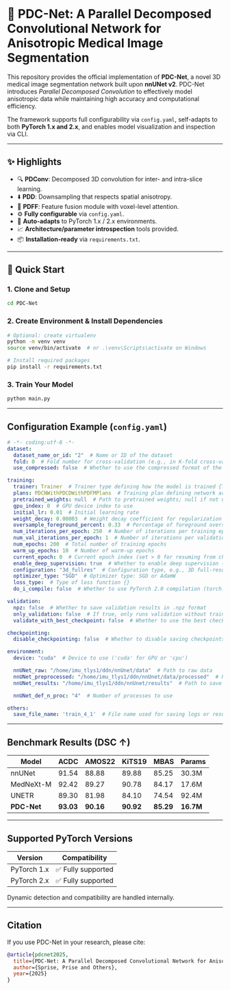 # 🧠 PDC-Net: A Parallel Decomposed Convolutional Network for Anisotropic Medical Image Segmentation

This repository provides the official implementation of **PDC-Net**, a novel 3D medical image segmentation network built upon **nnUNet v2**. PDC-Net introduces *Parallel Decomposed Convolution* to effectively model anisotropic data while maintaining high accuracy and computational efficiency. 

The framework supports full configurability via `config.yaml`, self-adapts to both **PyTorch 1.x and 2.x**, and enables model visualization and inspection via CLI.

---

## ✨ Highlights

- 🔍 **PDConv**: Decomposed 3D convolution for inter- and intra-slice learning.
- ⬇️ **PDD**: Downsampling that respects spatial anisotropy.
- 🔄 **PDFF**: Feature fusion module with voxel-level attention.
- ⚙️ **Fully configurable** via `config.yaml`.
- 🔧 **Auto-adapts** to PyTorch 1.x / 2.x environments.
- 📈 **Architecture/parameter introspection** tools provided.
- 📦 **Installation-ready** via `requirements.txt`.

---

## 🚀 Quick Start

### 1. Clone and Setup

```bash
cd PDC-Net
```

### 2. Create Environment & Install Dependencies

```bash
# Optional: create virtualenv
python -m venv venv
source venv/bin/activate  # or .\venv\Scripts\activate on Windows

# Install required packages
pip install -r requirements.txt
```

### 3. Train Your Model

```bash
python main.py
```

---

##  Configuration Example (`config.yaml`)

```yaml
# -*- coding:utf-8 -*-
dataset:
  dataset_name_or_id: "2"  # Name or ID of the dataset
  fold: 0  # Fold number for cross-validation (e.g., in K-fold cross-validation)
  use_compressed: false  # Whether to use the compressed format of the dataset

training:
  trainer: Trainer  # Trainer type defining how the model is trained {Trainer, TrainerStatic}
  plans: PDCNWithPDCDWithPDFMPlans  # Training plan defining network architecture and preprocessing {nnUNetPlans, nnUNetResEncUNetPlans, nnUnetWithPdconvPlans, PDCNPlans, PDCNWithPDCDPlans, PDCNWithPDCDWithPDFMPlans, UNETRPlans, TransBTSPlans, SwinUNETRPlans, nnFormerPlans, UX_NetPlans, MedNeXtMPlans, TransBTSPlans}
  pretrained_weights: null  # Path to pretrained weights; null if not using any pretrained model
  gpu_index: 0  # GPU device index to use
  initial_lr: 0.01  # Initial learning rate
  weight_decay: 0.00003  # Weight decay coefficient for regularization (prevents overfitting)
  oversample_foreground_percent: 0.33  # Percentage of foreground oversampling to increase foreground samples
  num_iterations_per_epoch: 250  # Number of iterations per training epoch
  num_val_iterations_per_epoch: 1  # Number of iterations per validation epoch
  num_epochs: 200  # Total number of training epochs
  warm_up_epochs: 10  # Number of warm-up epochs
  current_epoch: 0  # Current epoch index (set > 0 for resuming from checkpoint)
  enable_deep_supervision: true  # Whether to enable deep supervision (multi-level output supervision)
  configuration: "3d_fullres"  # Configuration type, e.g., 3D full-resolution {2d, 3d_fullres, 3d_lowres, 3d_cascade_lowres}
  optimizer_type: "SGD"  # Optimizer type: SGD or AdamW
  loss_type:  # Type of loss function {}
  do_i_compile: false  # Whether to use PyTorch 2.0 compilation (torch.compile)

validation:
  npz: false  # Whether to save validation results in .npz format
  only_validation: false  # If true, only runs validation without training
  validate_with_best_checkpoint: false  # Whether to use the best checkpoint for validation

checkpointing:
  disable_checkpointing: false  # Whether to disable saving checkpoints

environment:
  device: "cuda"  # Device to use ('cuda' for GPU or 'cpu')

  nnUNet_raw: "/home/imu_tlys1/ddn/nnUnet/data"  # Path to raw data
  nnUNet_preprocessed: "/home/imu_tlys1/ddn/nnUnet/data/processed"  # Path to preprocessed data
  nnUNet_results: "/home/imu_tlys1/ddn/nnUnet/results"  # Path to save results

  nnUNet_def_n_proc: "4"  # Number of processes to use

others:
  save_file_name: 'train_4_1'  # File name used for saving logs or results

```

---

##  Benchmark Results (DSC ↑)

| Model       | ACDC      | AMOS22    | KiTS19    | MBAS      | Params    |
| ----------- | --------- | --------- | --------- | --------- | --------- |
| nnUNet      | 91.54     | 88.88     | 89.88     | 85.25     | 30.3M     |
| MedNeXt-M   | 92.42     | 89.27     | 90.78     | 84.17     | 17.6M     |
| UNETR       | 89.30     | 81.98     | 84.10     | 74.54     | 92.4M     |
| **PDC-Net** | **93.03** | **90.16** | **90.92** | **85.29** | **16.7M** |

---

##  Supported PyTorch Versions

| Version     | Compatibility     |
| ----------- | ----------------- |
| PyTorch 1.x | ✅ Fully supported |
| PyTorch 2.x | ✅ Fully supported |

Dynamic detection and compatibility are handled internally.

---

##  Citation

If you use PDC-Net in your research, please cite:

```bibtex
@article{pdcnet2025,
  title={PDC-Net: A Parallel Decomposed Convolutional Network for Anisotropic Medical Image Segmentation},
  author={Sprise, Prise and Others},
  year={2025}
}
```
